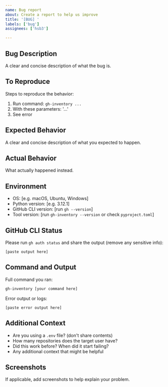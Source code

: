 ```yaml
---
name: Bug report
about: Create a report to help us improve
title: '[BUG] '
labels: ['bug']
assignees: ['hsb3']

---
```


## Bug Description
A clear and concise description of what the bug is.

## To Reproduce
Steps to reproduce the behavior:
1. Run command: `gh-inventory ...`
2. With these parameters: '...'
3. See error

## Expected Behavior
A clear and concise description of what you expected to happen.

## Actual Behavior
What actually happened instead.

## Environment
- OS: [e.g. macOS, Ubuntu, Windows]
- Python version: [e.g. 3.12.1]
- GitHub CLI version: [run `gh --version`]
- Tool version: [run `gh-inventory --version` or check `pyproject.toml`]

## GitHub CLI Status
Please run `gh auth status` and share the output (remove any sensitive info):
```
[paste output here]
```

## Command and Output
Full command you ran:
```bash
gh-inventory [your command here]
```

Error output or logs:
```
[paste error output here]
```

## Additional Context
- Are you using a `.env` file? (don't share contents)
- How many repositories does the target user have?
- Did this work before? When did it start failing?
- Any additional context that might be helpful

## Screenshots
If applicable, add screenshots to help explain your problem.
